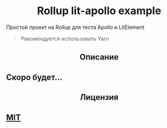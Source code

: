 <h1 align="center">Rollup lit-apollo example</h1>

Простой проект на Rollup для теста Apollo и LitElement

> Рекомендуется использовать Yarn

<h2 align="center">Описание<h2>

Скоро будет...

<h2 align="center">Лицензия<h2>

[MIT](/LICENSE)
